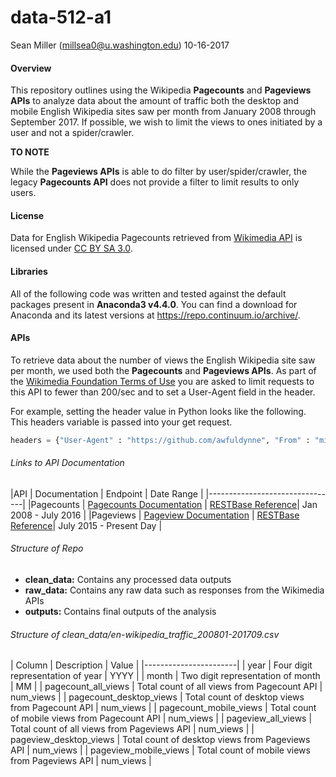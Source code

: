 # data-512-a1
Sean Miller (<millsea0@u.washington.edu>) 10-16-2017

#### Overview

This repository outlines using the Wikipedia **Pagecounts** and **Pageviews APIs** to analyze data about the amount of traffic both the desktop and mobile English Wikipedia sites saw per month from January 2008 through September 2017. If possible, we wish to limit the views to ones initiated by a user and not a spider/crawler. 

**TO NOTE**

While the **Pageviews APIs** is able to do filter by user/spider/crawler, the legacy **Pagecounts API** does not provide a filter to limit results to only users.

#### License

Data for English Wikipedia Pagecounts retrieved from [Wikimedia API](https://wikimediafoundation.org/wiki/Terms_of_Use/en) is licensed under [CC BY SA 3.0](https://creativecommons.org/licenses/by-sa/3.0/).

#### Libraries

All of the following code was written and tested against the default packages present in **Anaconda3 v4.4.0**. You can find a download for Anaconda and its latest versions at <https://repo.continuum.io/archive/>.

#### APIs

To retrieve data about the number of views the English Wikipedia site saw per month, we used both the **Pagecounts** and **Pageviews APIs**. As part of the [Wikimedia Foundation Terms of Use](https://www.mediawiki.org/wiki/REST_API) you are asked to limit requests to this API to fewer than 200/sec and to set a User-Agent field in the header.

For example, setting the header value in Python looks like the following. This headers variable is passed into your get request.
```python
headers = {"User-Agent" : "https://github.com/awfuldynne", "From" : "millsea0@uw.edu"}
```

###### Links to API Documentation

|API | Documentation | Endpoint | Date Range |
|--------------------------------|
|Pagecounts | [Pagecounts Documentation](https://wikitech.wikimedia.org/wiki/Analytics/AQS/Legacy_Pagecounts) | [RESTBase Reference](https://wikimedia.org/api/rest_v1/)| Jan 2008 - July 2016 |
|Pageviews | [Pageview Documentation](https://wikitech.wikimedia.org/wiki/Analytics/AQS/Pageviews) | [RESTBase Reference](https://wikimedia.org/api/rest_v1/#!/Pageviews_data/get_metrics_pageviews_aggregate_project_access_agent_granularity_start_end)| July 2015 - Present Day |

###### Structure of Repo

- **clean_data:** Contains any processed data outputs
- **raw_data:** Contains any raw data such as responses from the Wikimedia APIs
- **outputs:** Contains final outputs of the analysis

###### Structure of clean_data/en-wikipedia_traffic_200801-201709.csv

| Column | Description | Value |
|-----------------------|
| year | Four digit representation of year | YYYY |
| month | Two digit representation of month | MM |
| pagecount_all_views | Total count of all views from Pagecount API | num_views |
| pagecount_desktop_views | Total count of desktop views from Pagecount API | num_views |
| pagecount_mobile_views | Total count of mobile views from Pagecount API | num_views |
| pageview_all_views | Total count of all views from Pageviews API | num_views |
| pageview_desktop_views | Total count of desktop views from Pageviews API | num_views |
| pageview_mobile_views | Total count of mobile views from Pageviews API | num_views |